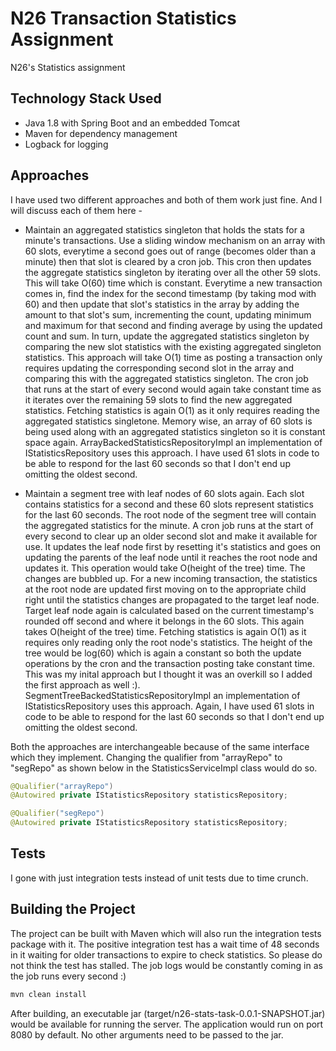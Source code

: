 # N26 Transaction Statistics Assignment
N26's Statistics assignment

## Technology Stack Used

* Java 1.8 with Spring Boot and an embedded Tomcat
* Maven for dependency management
* Logback for logging

## Approaches

I have used two different approaches and both of them work just fine. And I will discuss each of them here -

* Maintain an aggregated statistics singleton that holds the stats for a minute's transactions. Use a sliding window mechanism on an array with 60 slots, everytime a second goes out of range (becomes older than a minute) then that slot is cleared by a cron job. This cron then updates the aggregate statistics singleton by iterating over all the other 59 slots. This will take O(60) time which is constant. Everytime a new transaction comes in, find the index for the second timestamp (by taking mod with 60) and then update that slot's statistics in the array by adding the amount to that slot's sum, incrementing the count, updating minimum and maximum for that second and finding average by using the updated count and sum. In turn, update the aggregated statistics singleton by comparing the new slot statistics with the existing aggregated singleton statistics. This approach will take O(1) time as posting a transaction only requires updating the corresponding second slot in the array and comparing this with the aggregated statistics singleton. The cron job that runs at the start of every second would again take constant time as it iterates over the remaining 59 slots to find the new aggregated statistics. Fetching statistics is again O(1) as it only requires reading the aggregated statistics singletone. Memory wise, an array of 60 slots is being used along with an aggregated statistics singleton so it is constant space again. ArrayBackedStatisticsRepositoryImpl an implementation of IStatisticsRepository uses this approach. I have used 61 slots in code to be able to respond for the last 60 seconds so that I don't end up omitting the oldest second.

* Maintain a segment tree with leaf nodes of 60 slots again. Each slot contains statistics for a second and these 60 slots represent statistics for the last 60 seconds. The root node of the segment tree will contain the aggregated statistics for the minute. A cron job runs at the start of every second to clear up an older second slot and make it available for use. It updates the leaf node first by resetting it's statistics and goes on updating the parents of the leaf node until it reaches the root node and updates it. This operation would take O(height of the tree) time. The changes are bubbled up. For a new incoming transaction, the statistics at the root node are updated first moving on to the appropriate child right until the statistics changes are propagated to the target leaf node. Target leaf node again is calculated based on the current timestamp's rounded off second and where it belongs in the 60 slots. This again takes O(height of the tree) time. Fetching statistics is again O(1) as it requires only reading only the root node's statistics. The height of the tree would be log(60) which is again a constant so both the update operations by the cron and the transaction posting take constant time. This was my inital approach but I thought it was an overkill so I added the first approach as well :). SegmentTreeBackedStatisticsRepositoryImpl an implementation of IStatisticsRepository uses this approach. Again, I have used 61 slots in code to be able to respond for the last 60 seconds so that I don't end up omitting the oldest second.

Both the approaches are interchangeable because of the same interface which they implement. Changing the qualifier from "arrayRepo" to "segRepo" as shown below in the StatisticsServiceImpl class would do so.
``` java
@Qualifier("arrayRepo")
@Autowired private IStatisticsRepository statisticsRepository;
```

``` java
@Qualifier("segRepo")
@Autowired private IStatisticsRepository statisticsRepository;
```

## Tests

I gone with just integration tests instead of unit tests due to time crunch. 

## Building the Project

The project can be built with Maven which will also run the integration tests package with it. The positive integration test has a wait time of 48 seconds in it waiting for older transactions to expire to check statistics. So please do not think the test has stalled. The job logs would be constantly coming in as the job runs every second :)
``` java
mvn clean install
```

After building, an executable jar (target/n26-stats-task-0.0.1-SNAPSHOT.jar) would be available for running the server. The application would run on port 8080 by default. No other arguments need to be passed to the jar.






